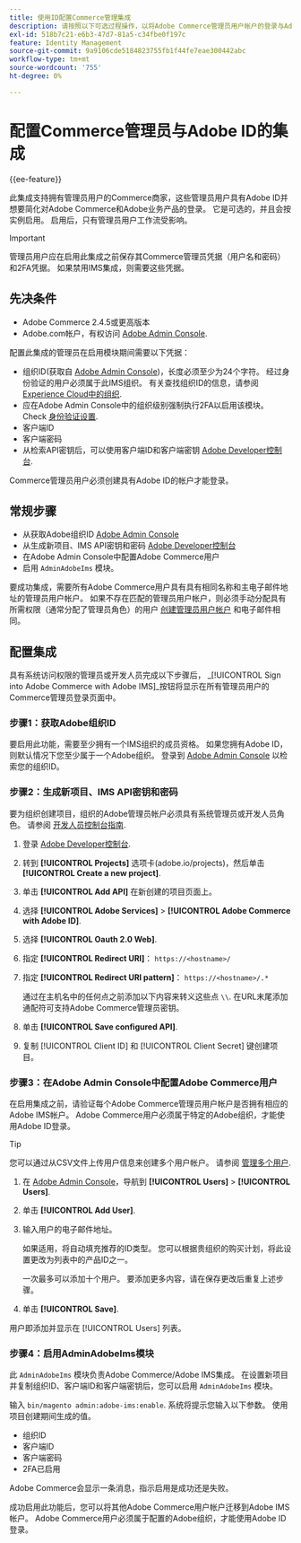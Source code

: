 ```yaml
---
title: 使用ID配置Commerce管理集成
description: 请按照以下可选过程操作，以将Adobe Commerce管理员用户帐户的登录与Adobe ID集成。
exl-id: 518b7c21-e6b3-47d7-81a5-c34fbe0f197c
feature: Identity Management
source-git-commit: 9a9106cde5184823755fb1f44fe7eae300442abc
workflow-type: tm+mt
source-wordcount: '755'
ht-degree: 0%

---
```


# 配置Commerce管理员与Adobe ID的集成

{{ee-feature}}

此集成支持拥有管理员用户的Commerce商家，这些管理员用户具有Adobe ID并想要简化对Adobe Commerce和Adobe业务产品的登录。 它是可选的，并且会按实例启用。 启用后，只有管理员用户工作流受影响。 

>[!IMPORTANT]
>
>管理员用户应在启用此集成之前保存其Commerce管理员凭据（用户名和密码）和2FA凭据。 如果禁用IMS集成，则需要这些凭据。

## 先决条件

* Adobe Commerce 2.4.5或更高版本
* Adobe.com帐户，有权访问 [Adobe Admin Console](https://adminconsole.adobe.com/).

配置此集成的管理员在启用模块期间需要以下凭据：

* 组织ID(获取自 [Adobe Admin Console](https://adminconsole.adobe.com/))，长度必须至少为24个字符。 经过身份验证的用户必须属于此IMS组织。 有关查找组织ID的信息，请参阅 [Experience Cloud中的组织](https://experienceleague.adobe.com/docs/core-services/interface/administration/organizations.html).
* 应在Adobe Admin Console中的组织级别强制执行2FA以启用该模块。 Check [身份验证设置](https://helpx.adobe.com/enterprise/using/authentication-settings.html#two-step-verification).
* 客户端ID
* 客户端密码
* 从检索API密钥后，可以使用客户端ID和客户端密钥 [Adobe Developer控制台](https://developer.adobe.com/developer-console/docs/guides/credentials/).

Commerce管理员用户必须创建具有Adobe ID的帐户才能登录。

## 常规步骤

* 从获取Adobe组织ID [Adobe Admin Console](https://adminconsole.adobe.com/)
* 从生成新项目、IMS API密钥和密码 [Adobe Developer控制台](https://developer.adobe.com/)
* 在Adobe Admin Console中配置Adobe Commerce用户
* 启用 `AdminAdobeIms` 模块。

要成功集成，需要所有Adobe Commerce用户具有具有相同名称和主电子邮件地址的管理员用户帐户。 如果不存在匹配的管理员用户帐户，则必须手动分配具有所需权限（通常分配了管理员角色）的用户 [创建管理员用户帐户](../systems/permissions-users-all.md#create-a-user) 和电子邮件相同。

## 配置集成

具有系统访问权限的管理员或开发人员完成以下步骤后， _[!UICONTROL Sign into Adobe Commerce with Adobe IMS]_按钮将显示在所有管理员用户的Commerce管理员登录页面中。

### 步骤1：获取Adobe组织ID

要启用此功能，需要至少拥有一个IMS组织的成员资格。 如果您拥有Adobe ID，则默认情况下您至少属于一个Adobe组织。 登录到 [Adobe Admin Console](https://adminconsole.adobe.com/) 以检索您的组织ID。

### 步骤2：生成新项目、IMS API密钥和密码

要为组织创建项目，组织的Adobe管理员帐户必须具有系统管理员或开发人员角色。 请参阅 [开发人员控制台指南](https://developer.adobe.com/developer-console/docs/guides/projects/).

1. 登录 [Adobe Developer控制台](https://developer.adobe.com/).
1. 转到 **[!UICONTROL Projects]** 选项卡(adobe.io/projects)，然后单击 **[!UICONTROL Create a new project]**.
1. 单击 **[!UICONTROL Add API]** 在新创建的项目页面上。
1. 选择 **[!UICONTROL Adobe Services]** > **[!UICONTROL Adobe Commerce with Adobe ID]**.
1. 选择 **[!UICONTROL Oauth 2.0 Web]**.
1. 指定 **[!UICONTROL Redirect URI]**： `https://<hostname>/`
1. 指定 **[!UICONTROL Redirect URI pattern]**： `https://<hostname>/.*`

   通过在主机名中的任何点之前添加以下内容来转义这些点 `\\`. 在URL末尾添加通配符可支持Adobe Commerce管理员密钥。

1. 单击 **[!UICONTROL Save configured API]**.
1. 复制 [!UICONTROL Client ID] 和 [!UICONTROL Client Secret] 键创建项目。

### 步骤3：在Adobe Admin Console中配置Adobe Commerce用户

在启用集成之前，请验证每个Adobe Commerce管理员用户帐户是否拥有相应的Adobe IMS帐户。 Adobe Commerce用户必须属于特定的Adobe组织，才能使用Adobe ID登录。

>[!TIP]
>
>您可以通过从CSV文件上传用户信息来创建多个用户帐户。 请参阅 [管理多个用户](https://helpx.adobe.com/enterprise/using/bulk-upload-users.html).

1. 在 [Adobe Admin Console](https://helpx.adobe.com/cn/enterprise/using/admin-console.html)，导航到 **[!UICONTROL Users]**  > **[!UICONTROL Users]**.

1. 单击 **[!UICONTROL Add User]**.

1. 输入用户的电子邮件地址。

   如果适用，将自动填充推荐的ID类型。 您可以根据贵组织的购买计划，将此设置更改为列表中的产品ID之一。

   一次最多可以添加十个用户。 要添加更多内容，请在保存更改后重复上述步骤。

1. 单击 **[!UICONTROL Save]**.

用户即添加并显示在 [!UICONTROL Users] 列表。

### 步骤4：启用AdminAdobeIms模块

此 `AdminAdobeIms` 模块负责Adobe Commerce/Adobe IMS集成。 在设置新项目并复制组织ID、客户端ID和客户端密钥后，您可以启用 `AdminAdobeIms` 模块。

输入 `bin/magento admin:adobe-ims:enable`. 系统将提示您输入以下参数。 使用项目创建期间生成的值。

* 组织ID
* 客户端ID
* 客户端密码
* 2FA已启用

Adobe Commerce会显示一条消息，指示启用是成功还是失败。

成功启用此功能后，您可以将其他Adobe Commerce用户帐户迁移到Adobe IMS帐户。 Adobe Commerce用户必须属于配置的Adobe组织，才能使用Adobe ID登录。
